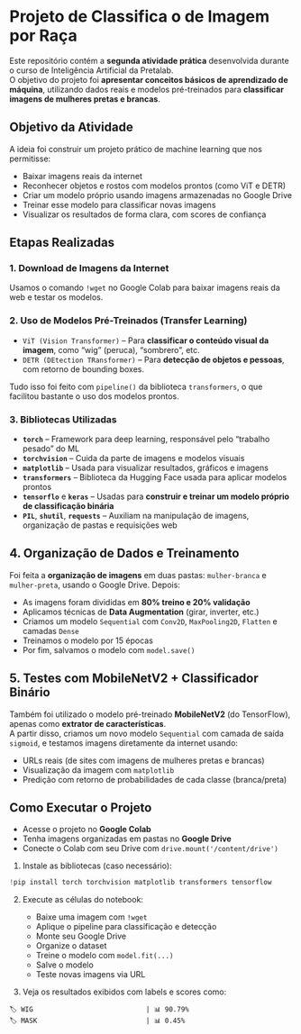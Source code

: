 # Projeto de Classifica o de Imagem por Raça

Este repositório contém a **segunda atividade prática** desenvolvida durante o curso de Inteligência Artificial da Pretalab.  
O objetivo do projeto foi **apresentar conceitos básicos de aprendizado de máquina**, utilizando dados reais e modelos pré-treinados para **classificar imagens de mulheres pretas e brancas**.

## Objetivo da Atividade

A ideia foi construir um projeto prático de machine learning que nos permitisse:

- Baixar imagens reais da internet
- Reconhecer objetos e rostos com modelos prontos (como ViT e DETR)
- Criar um modelo próprio usando imagens armazenadas no Google Drive
- Treinar esse modelo para classificar novas imagens
- Visualizar os resultados de forma clara, com scores de confiança

##  Etapas Realizadas

###  1. Download de Imagens da Internet
Usamos o comando `!wget` no Google Colab para baixar imagens reais da web e testar os modelos.  

###  2. Uso de Modelos Pré-Treinados (Transfer Learning)

- `ViT (Vision Transformer)` – Para **classificar o conteúdo visual da imagem**, como “wig” (peruca), “sombrero”, etc.
- `DETR (DEtection TRansformer)` – Para **detecção de objetos e pessoas**, com retorno de bounding boxes.

Tudo isso foi feito com `pipeline()` da biblioteca `transformers`, o que facilitou bastante o uso dos modelos prontos.

###  3. Bibliotecas Utilizadas

- **`torch`** – Framework para deep learning, responsável pelo “trabalho pesado” do ML
- **`torchvision`** – Cuida da parte de imagens e modelos visuais
- **`matplotlib`** – Usada para visualizar resultados, gráficos e imagens
- **`transformers`** – Biblioteca da Hugging Face usada para aplicar modelos prontos
- **`tensorflo`** e **`keras`** – Usadas para **construir e treinar um modelo próprio de classificação binária**
- **`PIL`**, **`shutil`**, **`requests`** – Auxiliam na manipulação de imagens, organização de pastas e requisições web



## 4. Organização de Dados e Treinamento

Foi feita a **organização de imagens** em duas pastas: `mulher-branca` e `mulher-preta`, usando o Google Drive. Depois:

- As imagens foram divididas em **80% treino e 20% validação**
- Aplicamos técnicas de **Data Augmentation** (girar, inverter, etc.)
- Criamos um modelo `Sequential` com `Conv2D`, `MaxPooling2D`, `Flatten` e camadas `Dense`
- Treinamos o modelo por 15 épocas
- Por fim, salvamos o modelo com `model.save()`



##  5. Testes com MobileNetV2 + Classificador Binário

Também foi utilizado o modelo pré-treinado **MobileNetV2** (do TensorFlow), apenas como **extrator de características**.  
A partir disso, criamos um novo modelo `Sequential` com camada de saída `sigmoid`, e testamos imagens diretamente da internet usando:

- URLs reais (de sites com imagens de mulheres pretas e brancas)
- Visualização da imagem com `matplotlib`
- Predição com retorno de probabilidades de cada classe (branca/preta)



##  Como Executar o Projeto


- Acesse o projeto no **Google Colab**
- Tenha imagens organizadas em pastas no **Google Drive**
- Conecte o Colab com seu Drive com `drive.mount('/content/drive')`


1. Instale as bibliotecas (caso necessário):

```python
!pip install torch torchvision matplotlib transformers tensorflow
```

2. Execute as células do notebook:
   - Baixe uma imagem com `!wget`
   - Aplique o pipeline para classificação e detecção
   - Monte seu Google Drive
   - Organize o dataset
   - Treine o modelo com `model.fit(...)`
   - Salve o modelo
   - Teste novas imagens via URL

3. Veja os resultados exibidos com labels e scores como:

```
🏷️ WIG                            | 📊 90.79%
🏷️ MASK                           | 📊 0.45%
```

